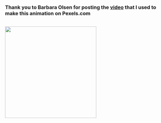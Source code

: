 ### Thank you to Barbara Olsen for posting the [video](https://www.pexels.com/video/a-horse-playing-with-a-salt-block-7881859/) that I used to make this animation on Pexels.com

<br/>

<img src='olsen.gif' align="left" height=300>
